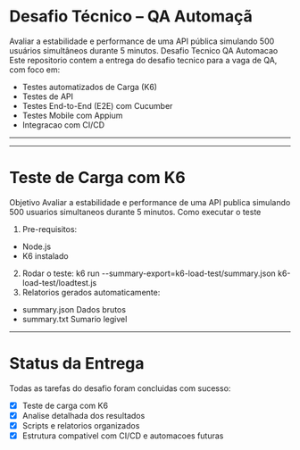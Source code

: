 # Desafio Técnico – QA Automaçã

Avaliar a estabilidade e performance de uma API pública simulando 500 usuários simultâneos durante 5 minutos.
Desafio Tecnico QA Automacao
Este repositorio contem a entrega do desafio tecnico para a vaga de QA, com foco em:
- Testes automatizados de Carga (K6)
- Testes de API
- Testes End-to-End (E2E) com Cucumber
- Testes Mobile com Appium
- Integracao com CI/CD
---
---
 # Teste de Carga com K6
 Objetivo
Avaliar a estabilidade e performance de uma API publica simulando 500 usuarios simultaneos
durante 5 minutos.
 Como executar o teste
1. Pre-requisitos:
 - Node.js
 - K6 instalado
2. Rodar o teste:
 k6 run --summary-export=k6-load-test/summary.json k6-load-test/loadtest.js
3. Relatorios gerados automaticamente:
 - summary.json Dados brutos
 - summary.txt Sumario legivel
---

 # Status da Entrega
Todas as tarefas do desafio foram concluidas com sucesso:
- [x] Teste de carga com K6
- [x] Analise detalhada dos resultados
- [x] Scripts e relatorios organizados
- [x] Estrutura compativel com CI/CD e automacoes futuras
